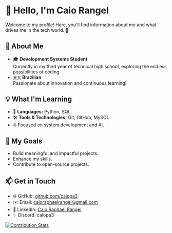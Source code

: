 # 👋 Hello, I'm Caio Rangel  

Welcome to my profile! Here, you'll find information about me and what drives me in the tech world. 🚀  

## 🌟 About Me  
- 🎓 **Development Systems Student**  
  Currently in my third year of technical high school, exploring the endless possibilities of coding.  
- 🇧🇷 **Brazilian**  
  Passionate about innovation and continuous learning!  

## 💡 What I'm Learning  
- 📘 **Languages:** Python, SQL.  
- 🛠 **Tools & Technologies:** Git, GitHub, MySQL.  
- 🌐 Focused on system development and AI.  

## 🎯 My Goals  
- Build meaningful and impactful projects.  
- Enhance my skills.  
- Contribute to open-source projects.  

## 📫 Get in Touch  
- 🌐 GitHub: [github.com/caiopa3](https://github.com/caiopa3)  
- ✉️ Email: caioraphaelrangel@gmail.com  
- 🔗 LinkedIn: [Caio Raphael Rangel](https://www.linkedin.com/in/caio-raphael-rangel-794800306/)  
- ✨ Discord: caiopa3  

[![Contribution Stats](https://github-contribution-stats.vercel.app/api/?username=lorddashme)](https://github.com/LordDashMe/github-contribution-stats/)
